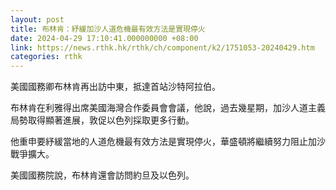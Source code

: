 ```yaml
---
layout: post
title: 布林肯：紓緩加沙人道危機最有效方法是實現停火
date: 2024-04-29 17:10:41.000000000 +08:00
link: https://news.rthk.hk/rthk/ch/component/k2/1751053-20240429.htm
categories: rthk
---
```


美國國務卿布林肯再出訪中東，抵達首站沙特阿拉伯。

布林肯在利雅得出席美國海灣合作委員會會議，他說，過去幾星期，加沙人道主義局勢取得顯著進展，敦促以色列採取更多行動。

他重申要紓緩當地的人道危機最有效方法是實現停火，華盛頓將繼續努力阻止加沙戰爭擴大。

美國國務院說，布林肯還會訪問約旦及以色列。
